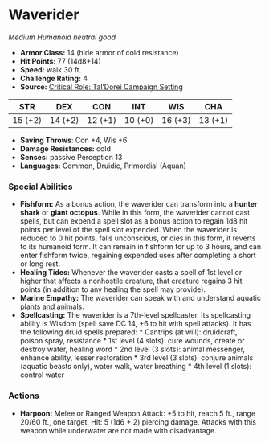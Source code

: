 # Waverider

*Medium* *Humanoid* *neutral good*

- **Armor Class:** 14 (hide armor of cold resistance)
- **Hit Points:** 77 (14d8+14)
- **Speed:** walk 30 ft.
- **Challenge Rating:** 4
- **Source:** [Critical Role: Tal’Dorei Campaign Setting](https://https://greenronin.com/blog/2017/09/25/ronin-round-table-integrating-wizards-5e-adventures-with-the-taldorei-campaign-setting/)

| STR | DEX | CON | INT | WIS | CHA |
| --- | --- | --- | --- | --- | --- |
| 15 (+2) | 14 (+2) | 12 (+1) | 10 (+0) | 16 (+3) | 13 (+1) |

- **Saving Throws**: Con +4, Wis +6
- **Damage Resistances:** cold
- **Senses:** passive Perception 13
- **Languages:** Common, Druidic, Primordial (Aquan)
### Special Abilities
- **Fishform:** As a bonus action, the waverider can transform into a **hunter shark** or **giant octopus**. While in this form, the waverider cannot cast spells, but can expend a spell slot as a bonus action to regain 1d8 hit points per level of the spell slot expended. When the waverider is reduced to 0 hit points, falls unconscious, or dies in this form, it reverts to its humanoid form. It can remain in fishform for up to 3 hours, and can enter fishform twice, regaining expended uses after completing a short or long rest.
- **Healing Tides:** Whenever the waverider casts a spell of 1st level or higher that affects a nonhostile creature, that creature regains 3 hit points (in addition to any healing the spell may provide).
- **Marine Empathy:** The waverider can speak with and understand aquatic plants and animals.
- **Spellcasting:** The waverider is a 7th-level spellcaster. Its spellcasting ability is Wisdom (spell save DC 14, +6 to hit with spell attacks). It has the following druid spells prepared:  * Cantrips (at will): druidcraft, poison spray, resistance * 1st level (4 slots): cure wounds, create or destroy water, healing word * 2nd level (3 slots): animal messenger, enhance ability, lesser restoration * 3rd level (3 slots): conjure animals (aquatic beasts only), water walk, water breathing * 4th level (1 slots): control water
### Actions
- **Harpoon:** Melee or Ranged Weapon Attack: +5 to hit, reach 5 ft., range 20/60 ft., one target. Hit: 5 (1d6 + 2) piercing damage. Attacks with this weapon while underwater are not made with disadvantage.
